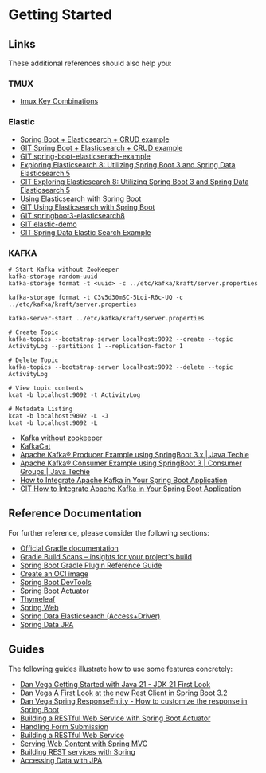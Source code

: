 # Getting Started

## Links

These additional references should also help you:
### TMUX
* [tmux Key Combinations](https://keycombiner.com/collections/tmux/)

### Elastic
* [Spring Boot + Elasticsearch + CRUD example](https://www.pixeltrice.com/spring-boot-elasticsearch-crud-example/)
* [GIT Spring Boot + Elasticsearch + CRUD example](https://github.com/sk444/springboot-elasticsearch/tree/main)
* [GIT spring-boot-elasticserach-example](https://github.com/Simplifying-Tech/spring-boot-elasticserach-example/tree/main)
* [Exploring Elasticsearch 8: Utilizing Spring Boot 3 and Spring Data Elasticsearch 5](https://medium.com/@truongbui95/exploring-elasticsearch-8-utilizing-spring-boot-3-and-spring-data-elasticsearch-5-495650115197)
* [GIT Exploring Elasticsearch 8: Utilizing Spring Boot 3 and Spring Data Elasticsearch 5](https://github.com/buingoctruong/springboot3-elasticsearch8/tree/master)
* [Using Elasticsearch with Spring Boot](https://reflectoring.io/spring-boot-elasticsearch/)
* [GIT Using Elasticsearch with Spring Boot](https://github.com/thombergs/code-examples/tree/master/spring-boot/spring-boot-elasticsearch)
* [GIT springboot3-elasticsearch8](https://github.com/buingoctruong/springboot3-elasticsearch8/tree/master)
* [GIT elastic-demo](https://github.com/eric-chao/spring-boot/tree/master)
* [GIT Spring Data Elastic Search Example](https://github.com/TechPrimers/spring-data-elastic-example-3/tree/master)

### KAFKA
``` 
# Start Kafka without ZooKeeper  
kafka-storage random-uuid 
kafka-storage format -t <uuid> -c ../etc/kafka/kraft/server.properties

kafka-storage format -t C3v5d30mSC-5Loi-R6c-UQ -c ../etc/kafka/kraft/server.properties

kafka-server-start ../etc/kafka/kraft/server.properties

# Create Topic
kafka-topics --bootstrap-server localhost:9092 --create --topic ActivityLog --partitions 1 --replication-factor 1

# Delete Topic
kafka-topics --bootstrap-server localhost:9092 --delete --topic ActivityLog

# View topic contents
kcat -b localhost:9092 -t ActivityLog

# Metadata Listing
kcat -b localhost:9092 -L -J
kcat -b localhost:9092 -L

``` 

* [Kafka without zookeeper](https://linuxhint.com/run-apache-kafka-without-zookeeper)
* [KafkaCat](https://docs.confluent.io/platform/current/tools/kafkacat-usage.html)
* [Apache Kafka® Producer Example using SpringBoot 3.x | Java Techie](https://github.com/Java-Techie-jt/kafka-producer-example/tree/main)
* [Apache Kafka® Consumer Example using SpringBoot 3 | Consumer Groups | Java Techie](https://github.com/Java-Techie-jt/kafka-consumer-example)
* [How to Integrate Apache Kafka in Your Spring Boot Application](https://www.pixeltrice.com/how-to-integrate-apache-kafka-in-your-spring-boot-application/)
* [GIT How to Integrate Apache Kafka in Your Spring Boot Application](https://github.com/sk444/spring-boot-Kafka-app)

## Reference Documentation

For further reference, please consider the following sections:
* [Official Gradle documentation](https://docs.gradle.org)
* [Gradle Build Scans – insights for your project's build](https://scans.gradle.com#gradle)
* [Spring Boot Gradle Plugin Reference Guide](https://docs.spring.io/spring-boot/docs/3.1.3/gradle-plugin/reference/html/)
* [Create an OCI image](https://docs.spring.io/spring-boot/docs/3.1.3/gradle-plugin/reference/html/#build-image)
* [Spring Boot DevTools](https://docs.spring.io/spring-boot/docs/3.1.3/reference/htmlsingle/index.html#using.devtools)
* [Spring Boot Actuator](https://docs.spring.io/spring-boot/docs/3.1.3/reference/htmlsingle/index.html#actuator)
* [Thymeleaf](https://docs.spring.io/spring-boot/docs/3.1.3/reference/htmlsingle/index.html#web.servlet.spring-mvc.template-engines)
* [Spring Web](https://docs.spring.io/spring-boot/docs/3.1.3/reference/htmlsingle/index.html#web)
* [Spring Data Elasticsearch (Access+Driver)](https://docs.spring.io/spring-boot/docs/3.1.3/reference/htmlsingle/index.html#data.nosql.elasticsearch)
* [Spring Data JPA](https://docs.spring.io/spring-boot/docs/3.1.3/reference/htmlsingle/index.html#data.sql.jpa-and-spring-data)

## Guides

The following guides illustrate how to use some features concretely:
* [Dan Vega Getting Started with Java 21 - JDK 21 First Look](https://www.youtube.com/watch?v=aqc5YB7TISM)
* [Dan Vega A First Look at the new Rest Client in Spring Boot 3.2](https://www.youtube.com/watch?v=UDNrJAvKc0k)
* [Dan Vega Spring ResponseEntity - How to customize the response in Spring Boot](https://www.youtube.com/watch?v=B5Zrn1Tzyqw)
* [Building a RESTful Web Service with Spring Boot Actuator](https://spring.io/guides/gs/actuator-service/)
* [Handling Form Submission](https://spring.io/guides/gs/handling-form-submission/)
* [Building a RESTful Web Service](https://spring.io/guides/gs/rest-service/)
* [Serving Web Content with Spring MVC](https://spring.io/guides/gs/serving-web-content/)
* [Building REST services with Spring](https://spring.io/guides/tutorials/rest/)
* [Accessing Data with JPA](https://spring.io/guides/gs/accessing-data-jpa/)